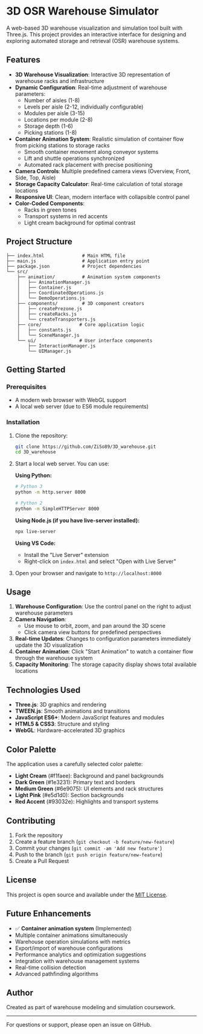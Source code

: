 # 3D OSR Warehouse Simulator

A web-based 3D warehouse visualization and simulation tool built with Three.js. This project provides an interactive interface for designing and exploring automated storage and retrieval (OSR) warehouse systems.

## Features

- **3D Warehouse Visualization**: Interactive 3D representation of warehouse racks and infrastructure
- **Dynamic Configuration**: Real-time adjustment of warehouse parameters:
  - Number of aisles (1-8)
  - Levels per aisle (2-12, individually configurable)
  - Modules per aisle (3-15)
  - Locations per module (2-8)
  - Storage depth (1-6)
  - Picking stations (1-8)
- **Container Animation System**: Realistic simulation of container flow from picking stations to storage racks
  - Smooth container movement along conveyor systems
  - Lift and shuttle operations synchronized
  - Automated rack placement with precise positioning
- **Camera Controls**: Multiple predefined camera views (Overview, Front, Side, Top, Aisle)
- **Storage Capacity Calculator**: Real-time calculation of total storage locations
- **Responsive UI**: Clean, modern interface with collapsible control panel
- **Color-Coded Components**: 
  - Racks in green tones
  - Transport systems in red accents
  - Light cream background for optimal contrast

## Project Structure

```
├── index.html              # Main HTML file
├── main.js                 # Application entry point
├── package.json            # Project dependencies
└── src/
    ├── animation/          # Animation system components
    │   ├── AnimationManager.js
    │   ├── Container.js
    │   ├── CoordinatedOperations.js
    │   └── DemoOperations.js
    ├── components/         # 3D component creators
    │   ├── createPrezone.js
    │   ├── createRacks.js
    │   └── createTransporters.js
    ├── core/              # Core application logic
    │   ├── constants.js
    │   └── SceneManager.js
    └── ui/                # User interface components
        ├── InteractionManager.js
        └── UIManager.js
```

## Getting Started

### Prerequisites

- A modern web browser with WebGL support
- A local web server (due to ES6 module requirements)

### Installation

1. Clone the repository:
   ```bash
   git clone https://github.com/ZiSo89/3D_warehouse.git
   cd 3D_warehouse
   ```

2. Start a local web server. You can use:
   
   **Using Python:**
   ```bash
   # Python 3
   python -m http.server 8000
   
   # Python 2
   python -m SimpleHTTPServer 8000
   ```
   
   **Using Node.js (if you have live-server installed):**
   ```bash
   npx live-server
   ```
   
   **Using VS Code:**
   - Install the "Live Server" extension
   - Right-click on `index.html` and select "Open with Live Server"

3. Open your browser and navigate to `http://localhost:8000`

## Usage

1. **Warehouse Configuration**: Use the control panel on the right to adjust warehouse parameters
2. **Camera Navigation**: 
   - Use mouse to orbit, zoom, and pan around the 3D scene
   - Click camera view buttons for predefined perspectives
3. **Real-time Updates**: Changes to configuration parameters immediately update the 3D visualization
4. **Container Animation**: Click "Start Animation" to watch a container flow through the warehouse system
5. **Capacity Monitoring**: The storage capacity display shows total available locations

## Technologies Used

- **Three.js**: 3D graphics and rendering
- **TWEEN.js**: Smooth animations and transitions
- **JavaScript ES6+**: Modern JavaScript features and modules
- **HTML5 & CSS3**: Structure and styling
- **WebGL**: Hardware-accelerated 3D graphics

## Color Palette

The application uses a carefully selected color palette:
- **Light Cream** (#f1faee): Background and panel backgrounds
- **Dark Green** (#1e3231): Primary text and borders
- **Medium Green** (#6e9075): UI elements and rack structures
- **Light Pink** (#e5d1d0): Section backgrounds
- **Red Accent** (#93032e): Highlights and transport systems

## Contributing

1. Fork the repository
2. Create a feature branch (`git checkout -b feature/new-feature`)
3. Commit your changes (`git commit -am 'Add new feature'`)
4. Push to the branch (`git push origin feature/new-feature`)
5. Create a Pull Request

## License

This project is open source and available under the [MIT License](LICENSE).

## Future Enhancements

- ✅ **Container animation system** (Implemented)
- Multiple container animations simultaneously
- Warehouse operation simulations with metrics
- Export/import of warehouse configurations
- Performance analytics and optimization suggestions
- Integration with warehouse management systems
- Real-time collision detection
- Advanced pathfinding algorithms

## Author

Created as part of warehouse modeling and simulation coursework.

---

For questions or support, please open an issue on GitHub.
